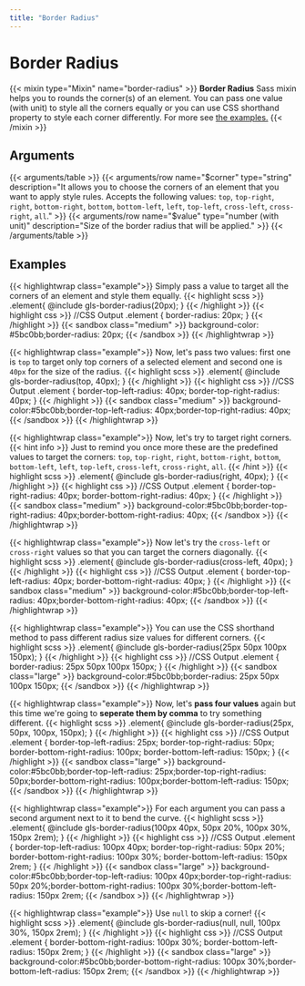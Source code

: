 ```yaml
---
title: "Border Radius"
---
```


# Border Radius

{{< mixin type="Mixin" name="border-radius" >}}
**Border Radius** Sass mixin helps you to rounds the corner(s) of an element. You can pass one value (with unit) to style all the corners equally or you can use CSS shorthand property to style each corner differently. For more see [the examples.](#examples)
{{< /mixin >}}

## Arguments

{{< arguments/table >}}
    {{< arguments/row name="$corner" type="string" description="It allows you to choose the corners of an element that you want to apply style rules. Accepts the following values: `top`, `top-right`, `right`, `bottom-right`, `bottom`, `bottom-left`, `left`, `top-left`, `cross-left`, `cross-right`, `all`." >}}
    {{< arguments/row name="$value" type="number (with unit)" description="Size of the border radius that will be applied." >}}
{{< /arguments/table >}}

## Examples

{{< highlightwrap class="example">}}
Simply pass a value to target all the corners of an element and style them equally.
{{< highlight scss >}}
.element{
    @include gls-border-radius(20px);
}
{{< /highlight >}}
{{< highlight css >}}
//CSS Output
.element {
    border-radius: 20px;
}
{{< /highlight >}}
{{< sandbox class="medium" >}}
background-color: #5bc0bb;border-radius: 20px;
{{< /sandbox >}}
{{< /highlightwrap >}}

{{< highlightwrap class="example">}}
Now, let's pass two values: first one is `top` to target only top corners of a selected element and second one is `40px` for the size of the radius. 
{{< highlight scss >}}
.element{
    @include gls-border-radius(top, 40px);
}
{{< /highlight >}}
{{< highlight css >}}
//CSS Output
.element {
    border-top-left-radius: 40px;
    border-top-right-radius: 40px;
}
{{< /highlight >}}
{{< sandbox class="medium" >}}
background-color:#5bc0bb;border-top-left-radius: 40px;border-top-right-radius: 40px;
{{< /sandbox >}}
{{< /highlightwrap >}}

{{< highlightwrap class="example">}}
Now, let's try to target right corners.
{{< hint info >}}
Just to remind you once more these are the predefined values to target the corners: `top`, `top-right`, `right`, `bottom-right`, `bottom`, `bottom-left`, `left`, `top-left`, `cross-left`, `cross-right`, `all`.
{{< /hint >}}
{{< highlight scss >}}
.element{
    @include gls-border-radius(right, 40px);
}
{{< /highlight >}}
{{< highlight css >}}
//CSS Output
.element {
    border-top-right-radius: 40px;
    border-bottom-right-radius: 40px;
}
{{< /highlight >}}
{{< sandbox class="medium" >}}
background-color:#5bc0bb;border-top-right-radius: 40px;border-bottom-right-radius: 40px;
{{< /sandbox >}}
{{< /highlightwrap >}}

{{< highlightwrap class="example">}}
Now let's try the `cross-left` or `cross-right` values ​​so that you can target the corners diagonally.
{{< highlight scss >}}
.element{
    @include gls-border-radius(cross-left, 40px);
}
{{< /highlight >}}
{{< highlight css >}}
//CSS Output
.element {
    border-top-left-radius: 40px;
    border-bottom-right-radius: 40px;
}
{{< /highlight >}}
{{< sandbox class="medium" >}}
background-color:#5bc0bb;border-top-left-radius: 40px;border-bottom-right-radius: 40px;
{{< /sandbox >}}
{{< /highlightwrap >}}

{{< highlightwrap class="example">}}
You can use the CSS shorthand method to pass different radius size values for different corners.
{{< highlight scss >}}
.element{
    @include gls-border-radius(25px 50px 100px 150px);
}
{{< /highlight >}}
{{< highlight css >}}
//CSS Output
.element {
    border-radius: 25px 50px 100px 150px;
}
{{< /highlight >}}
{{< sandbox class="large" >}}
background-color:#5bc0bb;border-radius: 25px 50px 100px 150px;
{{< /sandbox >}}
{{< /highlightwrap >}}

{{< highlightwrap class="example">}}
Now, let's **pass four values** again but this time we're going to **seperate them by comma** to try something different.
{{< highlight scss >}}
.element{
    @include gls-border-radius(25px, 50px, 100px, 150px);
}
{{< /highlight >}}
{{< highlight css >}}
//CSS Output
.element {
    border-top-left-radius: 25px;
    border-top-right-radius: 50px;
    border-bottom-right-radius: 100px;
    border-bottom-left-radius: 150px;
}
{{< /highlight >}}
{{< sandbox class="large" >}}
background-color:#5bc0bb;border-top-left-radius: 25px;border-top-right-radius: 50px;border-bottom-right-radius: 100px;border-bottom-left-radius: 150px;
{{< /sandbox >}}
{{< /highlightwrap >}}

{{< highlightwrap class="example">}}
For each argument you can pass a second argument next to it to bend the curve.
{{< highlight scss >}}
.element{
    @include gls-border-radius(100px 40px, 50px 20%, 100px 30%, 150px 2rem);
}
{{< /highlight >}}
{{< highlight css >}}
//CSS Output
.element {
    border-top-left-radius: 100px 40px;
    border-top-right-radius: 50px 20%;
    border-bottom-right-radius: 100px 30%;
    border-bottom-left-radius: 150px 2rem;
}
{{< /highlight >}}
{{< sandbox class="large" >}}
background-color:#5bc0bb;border-top-left-radius: 100px 40px;border-top-right-radius: 50px 20%;border-bottom-right-radius: 100px 30%;border-bottom-left-radius: 150px 2rem;
{{< /sandbox >}}
{{< /highlightwrap >}}


{{< highlightwrap class="example">}}
Use `null` to skip a corner!
{{< highlight scss >}}
.element{
    @include gls-border-radius(null, null, 100px 30%, 150px 2rem);
}
{{< /highlight >}}
{{< highlight css >}}
//CSS Output
.element {
    border-bottom-right-radius: 100px 30%;
    border-bottom-left-radius: 150px 2rem;
}
{{< /highlight >}}
{{< sandbox class="large" >}}
background-color:#5bc0bb;border-bottom-right-radius: 100px 30%;border-bottom-left-radius: 150px 2rem;
{{< /sandbox >}}
{{< /highlightwrap >}}



